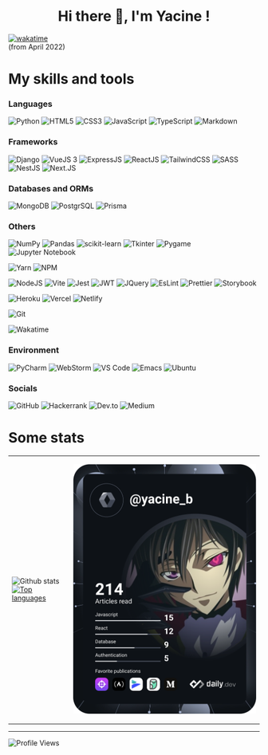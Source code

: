 <h1 align="center">Hi there 👋, I'm Yacine !</h1>

[![wakatime](https://wakatime.com/badge/user/c9625662-7df7-4bc4-b9f0-a23294301053.svg?style=for-the-badge)](https://wakatime.com/@c9625662-7df7-4bc4-b9f0-a23294301053) 
<br>
(from April 2022)

# My skills and tools

### Languages

![Python](https://img.shields.io/badge/python-3670A0?style=for-the-badge&logo=python&logoColor=ffdd54)
![HTML5](https://img.shields.io/badge/html5-%23E34F26.svg?style=for-the-badge&logo=html5&logoColor=white)
![CSS3](https://img.shields.io/badge/css3-%231572B6.svg?style=for-the-badge&logo=css3&logoColor=white)
![JavaScript](https://img.shields.io/badge/javascript-%23323330.svg?style=for-the-badge&logo=javascript&logoColor=%23F7DF1E)
![TypeScript](https://img.shields.io/badge/TypeScript-007ACC?style=for-the-badge&logo=typescript&logoColor=white)
![Markdown](https://img.shields.io/badge/Markdown-000000?style=for-the-badge&logo=markdown&logoColor=white)

### Frameworks

![Django](https://img.shields.io/badge/django-%23092E20.svg?style=for-the-badge&logo=django&logoColor=white)
![VueJS 3](https://img.shields.io/badge/Vue.js-35495E?style=for-the-badge&logo=vuedotjs&logoColor=4FC08D)
![ExpressJS](https://img.shields.io/badge/Express.js-000000?style=for-the-badge&logo=express&logoColor=white)
![ReactJS](https://img.shields.io/badge/React-20232A?style=for-the-badge&logo=react&logoColor=61DAFB)
![TailwindCSS](https://img.shields.io/badge/Tailwind_CSS-38B2AC?style=for-the-badge&logo=tailwind-css&logoColor=white)
![SASS](https://img.shields.io/badge/Sass-CC6699?style=for-the-badge&logo=sass&logoColor=white)
![NestJS](https://img.shields.io/badge/nestjs-E0234E?style=for-the-badge&logo=nestjs&logoColor=white)
![Next.JS](https://img.shields.io/badge/Next.js-000000?style=for-the-badge&logo=Next.js&logoColor=white)

### Databases and ORMs

![MongoDB](https://img.shields.io/badge/MongoDB-4EA94B?style=for-the-badge&logo=mongodb&logoColor=white)
![PostgrSQL](https://img.shields.io/badge/PostgreSQL-4169E1?style=for-the-badge&logo=PostgreSQL&logoColor=FFFFFF&logoWidth=14)
![Prisma](https://img.shields.io/badge/Prisma-3982CE?style=for-the-badge&logo=Prisma&logoColor=white)

### Others

![NumPy](https://img.shields.io/badge/numpy-%23013243.svg?style=for-the-badge&logo=numpy&logoColor=white)
![Pandas](https://img.shields.io/badge/pandas-%23150458.svg?style=for-the-badge&logo=pandas&logoColor=white)
![scikit-learn](https://img.shields.io/badge/scikit--learn-%23F7931E.svg?style=for-the-badge&logo=scikit-learn&logoColor=white)
![Tkinter](https://img.shields.io/badge/tkinter-ffdd54?style=for-the-badge&logo=python&logoColor=3670A0)
![Pygame](https://img.shields.io/badge/pygame-darkgreen?style=for-the-badge&logo=python&logoColor=ffdd54)
![Jupyter Notebook](https://img.shields.io/badge/-Jupyter-grey?logo=jupyter&style=for-the-badge&logoColor=orange)

![Yarn](https://img.shields.io/badge/Yarn-2C8EBB?style=for-the-badge&logo=yarn&logoColor=white)
![NPM](https://img.shields.io/badge/npm-CB3837?style=for-the-badge&logo=npm&logoColor=white)

![NodeJS](https://img.shields.io/badge/node.js-6DA55F?style=for-the-badge&logo=node.js&logoColor=white)
![Vite](https://img.shields.io/badge/Vite-B73BFE?style=for-the-badge&logo=vite&logoColor=FFD62E)
![Jest](https://img.shields.io/badge/Jest-C21325?style=for-the-badge&logo=jest&logoColor=white)
![JWT](https://img.shields.io/badge/JWT-000000?style=for-the-badge&logo=JSON%20web%20tokens&logoColor=white)
![JQuery](https://img.shields.io/badge/jQuery-0769AD?style=for-the-badge&logo=jquery&logoColor=white)
![EsLint](https://img.shields.io/badge/eslint-3A33D1?style=for-the-badge&logo=eslint&logoColor=white)
![Prettier](https://img.shields.io/badge/prettier-1A2C34?style=for-the-badge&logo=prettier&logoColor=F7BA3E)
![Storybook](https://img.shields.io/badge/storybook-FF4785?style=for-the-badge&logo=storybook&logoColor=white)

![Heroku](https://img.shields.io/badge/Heroku-430098?style=for-the-badge&logo=heroku&logoColor=white)
![Vercel](https://img.shields.io/badge/Vercel-000000?style=for-the-badge&logo=vercel&logoColor=white)
![Netlify](https://img.shields.io/badge/Netlify-00C7B7?style=for-the-badge&logo=netlify&logoColor=white)

![Git](https://img.shields.io/badge/git-%23F05033.svg?style=for-the-badge&logo=git&logoColor=white)

![Wakatime](https://img.shields.io/badge/WakaTime-000000?style=for-the-badge&logo=WakaTime&logoColor=white)

### Environment

![PyCharm](https://img.shields.io/badge/pycharm-143?style=for-the-badge&logo=pycharm&logoColor=black&color=black&labelColor=green)
![WebStorm](https://img.shields.io/badge/WebStorm-000000?style=for-the-badge&logo=WebStorm&logoColor=white)
![VS Code](https://img.shields.io/badge/VS%20Code-0078d7.svg?style=for-the-badge&logo=visual-studio-code&logoColor=white)
![Emacs](https://img.shields.io/badge/Emacs-%237F5AB6.svg?&style=for-the-badge&logo=gnu-emacs&logoColor=white)
![Ubuntu](https://img.shields.io/badge/Ubuntu-E95420?style=for-the-badge&logo=ubuntu&logoColor=white)

### Socials

![GitHub](https://img.shields.io/badge/github-%23121011.svg?style=for-the-badge&logo=github&logoColor=white)
![Hackerrank](https://img.shields.io/badge/-Hackerrank-2EC866?style=for-the-badge&logo=HackerRank&logoColor=white)
![Dev.to](https://img.shields.io/badge/dev.to-0A0A0A?style=for-the-badge&logo=devdotto&logoColor=white)
![Medium](https://img.shields.io/badge/Medium-12100E?style=for-the-badge&logo=medium&logoColor=white)


# Some stats

<table>
  <tr>
    <td>
      <span>
        <img width="400" src="https://github-readme-stats-eb5h.vercel.app/api?username=YacineSteeve&show_icons=true&count_private=true&theme=react&hide_border=true&bg_color=1d2a3a" title="Github stats"/>
      </span>
      <br>
      <span>
        <a href="https://github.com/YacineSteeve/github-readme-stats">
          <img src="https://github-readme-stats-eb5h.vercel.app/api/top-langs/?username=YacineSteeve&langs_count=6&count_private=true&layout=compact&theme=react&hide_border=true&bg_color=1d2a3a" width="400" title="Top languages"/>
        </a>
      </span>
    </td>
    <td>
      <p align="center">
        <a href="https://app.daily.dev/Yacine_B">
          <img src="https://github.com/YacineSteeve/YacineSteeve/blob/main/devcard.svg" width="400" alt="Yacine's Dev Card"/>
        </a>
      </p>
    </td>
  </tr>
</table>

---

![Profile Views](https://komarev.com/ghpvc/?username=YacineSteeve&color=brightgreen&style=for-the-badge&label=Profile+Views)
